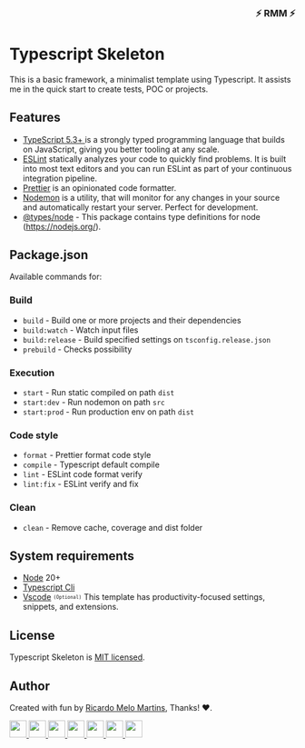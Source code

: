 <div align="right">

### ⚡ RMM ⚡

</div>

# Typescript Skeleton

This is a basic framework, a minimalist template using Typescript. It assists me in the quick start to create tests, POC or projects. 


## Features

- <a href="https://www.typescriptlang.org/" target="_blank">TypeScript 5.3+ </a> is a strongly typed programming language that builds on JavaScript, giving you better tooling at any scale.
- <a href="https://eslint.org/" target="_blank">ESLint</a> statically analyzes your code to quickly find problems. It is built into most text editors and you can run ESLint as part of your continuous integration pipeline.
- <a href="https://prettier.io/" target="_blank">Prettier</a> is an opinionated code formatter.
- <a href="https://nodemon.io/" target="_blank">Nodemon</a> is a utility, that will monitor for any changes in your source and automatically restart your server. Perfect for development.
- <a href="https://www.npmjs.com/package/@types/node" target="_blank">@types/node</a> - This package contains type definitions for node (https://nodejs.org/). 

## Package.json

Available commands for:

### Build
- `build` -  Build one or more projects and their dependencies
- `build:watch` - Watch input files 
- `build:release` - Build specified settings on `tsconfig.release.json`
- `prebuild` - Checks possibility

### Execution

- `start` - Run static compiled on path `dist`
- `start:dev` - Run nodemon on path `src`
- `start:prod` - Run production env on path `dist`

### Code style
- `format` - Prettier format code style
- `compile` - Typescript default compile
- `lint` - ESLint code format verify
- `lint:fix` - ESLint verify and fix

### Clean
- `clean` - Remove cache, coverage and dist folder


## System requirements

- <a href="https://nodejs.org/en/download" target="blank">Node</a> 20+
- <a href="https://www.typescriptlang.org/download" target="blank">Typescript Cli</a>
- <a href="https://code.visualstudio.com/" target="blank">Vscode</a> <sup><sub>`(Optional)`</sub></sup> This template has productivity-focused settings, snippets, and extensions.

## License

Typescript Skeleton is [MIT licensed](LICENSE).

## Author

Created with fun by [Ricardo Melo Martins](https://github.com/ricardo-melo-martins), Thanks! :heart:.

<a href="https://nodejs.org/" target="blank" alt="NodeJs">
          <img src="https://cdn.jsdelivr.net/gh/devicons/devicon@latest/icons/nodejs/nodejs-original.svg" width="30" />
        </a>
<a href="https://www.typescriptlang.org/" target="blank" alt="Typescript">
          <img src="https://cdn.jsdelivr.net/gh/devicons/devicon@latest/icons/typescript/typescript-original.svg" width="30" />
        </a>
<a href="https://eslint.org/" target="blank" alt="ESLint">
          <img src="https://cdn.jsdelivr.net/gh/devicons/devicon@latest/icons/eslint/eslint-original.svg" width="30" />
        </a>
<a href="https://nodemon.io/" target="blank" alt="Nodemon">
          <img src="https://cdn.jsdelivr.net/gh/devicons/devicon@latest/icons/nodemon/nodemon-original.svg" width="30" />
        </a>
<a href="https://prettier.io/" target="blank" alt="Prettier">
          <img src="https://prettier.io/icon.png" width="30" />
        </a>
<a href="https://www.npmjs.com/" target="blank" alt="Npmjs">
          <img src="https://cdn.jsdelivr.net/gh/devicons/devicon@latest/icons/npm/npm-original-wordmark.svg" width="30" />
        </a>
<a href="https://code.visualstudio.com/" target="blank" alt="Vscode">
          <img src="https://cdn.jsdelivr.net/gh/devicons/devicon@latest/icons/vscode/vscode-original.svg" width="30" />
        </a>
